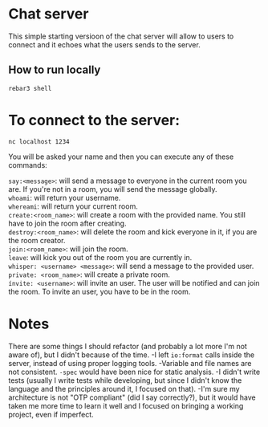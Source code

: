 # Chat server

This simple starting versioon of the chat server will allow to users to connect and it echoes what the users sends to the server.

## How to run locally

```
rebar3 shell
```

# To connect to the server:

```
nc localhost 1234
```

You will be asked your name and then you can execute any of these commands:

`say:<message>`: will send a message to everyone in the current room you are. If you're not in a room, you will send the message globally.  
`whoami`: will return your username.  
`whereami`: will return your current room.  
`create:<room_name>`: will create a room with the provided name. You still have to join the room after creating.  
`destroy:<room_name>`: will delete the room and kick everyone in it, if you are the room creator.  
`join:<room_name>`: will join the room.  
`leave`: will kick you out of the room you are currently in.  
`whisper: <username> <message>`: will send a message to the provided user.  
`private: <room_name>`: will create a private room.  
`ínvite: <username>`: will invite an user. The user will be notified and can join the room. To invite an user, you have to be in the room.

# Notes

There are some things I should refactor (and probably a lot more I'm not aware of), but I didn't because of the time.
-I left `io:format` calls inside the server, instead of using proper logging tools.
-Variable and file names are not consistent. `-spec` would have been nice for static analysis.
-I didn't write tests (usually I write tests while developing, but since I didn't know the language and the principles around it, I focused on that).
-I'm sure my architecture is not "OTP compliant" (did I say correctly?), but it would have taken me more time to learn it well and I focused on bringing a working project, even if imperfect.
